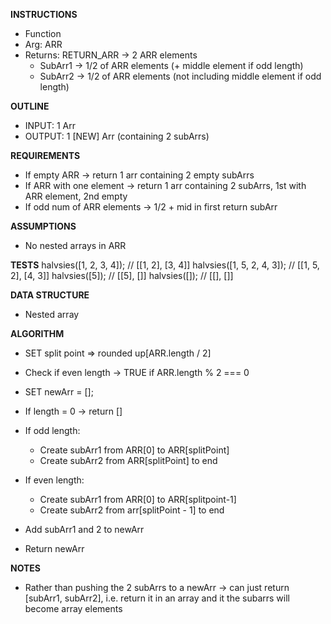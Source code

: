 **INSTRUCTIONS**
- Function
- Arg: ARR
- Returns: RETURN_ARR -> 2 ARR elements
  - SubArr1 -> 1/2 of ARR elements (+ middle element if odd length)
  - SubArr2 -> 1/2 of ARR elements (not including middle element if odd length)

**OUTLINE**
- INPUT: 1 Arr
- OUTPUT: 1 [NEW] Arr (containing 2 subArrs)

**REQUIREMENTS**
- If empty ARR -> return 1 arr containing 2 empty subArrs
- If ARR with one element -> return 1 arr containing 2 subArrs, 1st with ARR element, 2nd empty
- If odd num of ARR elements -> 1/2 + mid in first return subArr

**ASSUMPTIONS**
- No nested arrays in ARR 

**TESTS**
halvsies([1, 2, 3, 4]);       // [[1, 2], [3, 4]]
halvsies([1, 5, 2, 4, 3]);    // [[1, 5, 2], [4, 3]]
halvsies([5]);                // [[5], []]
halvsies([]);                 // [[], []]

**DATA STRUCTURE**
- Nested array

**ALGORITHM**
- SET split point => rounded up[ARR.length / 2]
- Check if even length -> TRUE if ARR.length % 2 === 0

- SET newArr = [];
- If length = 0 -> return []

- If odd length: 
  - Create subArr1 from ARR[0] to ARR[splitPoint]
  - Create subArr2 from ARR[splitPoint] to end
- If even length: 
  - Create subArr1 from ARR[0] to ARR[splitpoint-1]
  - Create subArr2 from arr[splitPoint - 1] to end
- Add subArr1 and 2 to newArr
- Return newArr

**NOTES**
- Rather than pushing the 2 subArrs to a newArr -> can just return [subArr1, subArr2], i.e. return it in an array and it the subarrs will become array elements